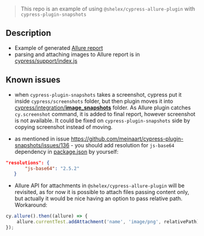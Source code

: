 > This repo is an example of using `@shelex/cypress-allure-plugin` with `cypress-plugin-snapshots`

## Description

-   Example of generated [Allure report](https://shelex.github.io/cypress-allure-snapshots-example/allure-report/index.html)
-   parsing and attaching images to Allure report is in [cypress/support/index.js](cypress/support/index.js)

## Known issues

-   when `cypress-plugin-snapshots` takes a screenshot, cypress put it inside `cypress/screenshots` folder, but then plugin moves it into [cypress/integration/**image_snapshots**](cypress/integration/__image_snapshots__) folder. As Allure plugin catches `cy.screenshot` command, it is added to final report, however screenshot is not available. It could be fixed on `cypress-plugin-snapshots` side by copying screenshot instead of moving.

-   as mentioned in issue https://github.com/meinaart/cypress-plugin-snapshots/issues/136 - you should add resolution for `js-base64` dependency in [package.json](package.json) by yourself:

```json
"resolutions": {
       "js-base64": "2.5.2"
   }
```

-   Allure API for attachments in `@shelex/cypress-allure-plugin` will be revisited, as for now it is possible to attach files passing content only, but actually it would be nice having an option to pass relative path.  
    Workaround:

```javascript
cy.allure().then((allure) => {
    allure.currentTest.addAttachment('name', 'image/png', relativePath);
});
```
